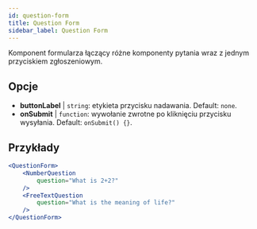 ```yaml
---
id: question-form 
title: Question Form
sidebar_label: Question Form
---
```


Komponent formularza łączący różne komponenty pytania wraz z jednym przyciskiem zgłoszeniowym.

## Opcje

* __buttonLabel__ | `string`: etykieta przycisku nadawania. Default: `none`.
* __onSubmit__ | `function`: wywołanie zwrotne po kliknięciu przycisku wysyłania. Default: `onSubmit() {}`.


## Przykłady

```jsx live
<QuestionForm>
    <NumberQuestion
        question="What is 2+2?"
    />
    <FreeTextQuestion
        question="What is the meaning of life?"
    />    
</QuestionForm>
```
